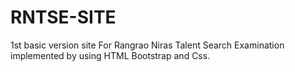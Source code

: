 # RNTSE-SITE
1st basic version site For Rangrao Niras Talent Search Examination implemented by using HTML Bootstrap and Css.
